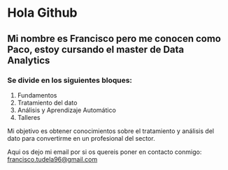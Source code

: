 # Hola Github

## Mi nombre es Francisco pero me conocen como Paco, estoy cursando el master de **Data Analytics**

### Se divide en los siguientes bloques:

1. Fundamentos
2. Tratamiento del dato
3. Análisis y Aprendizaje Automático
4. Talleres

Mi objetivo es obtener conocimientos sobre el tratamiento y análisis del dato para convertirme en un profesional del sector.

Aqui os dejo mi email por si os quereis poner en contacto conmigo: <francisco.tudela96@gmail.com>